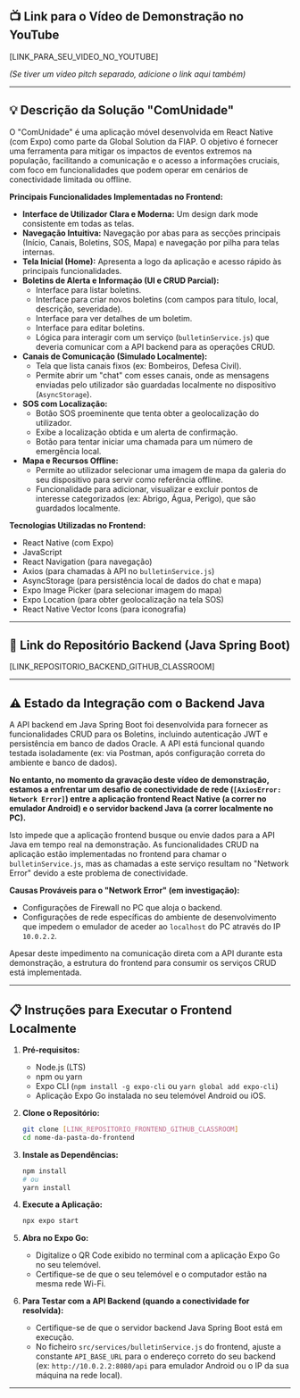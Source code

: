 ## 📺 Link para o Vídeo de Demonstração no YouTube

[LINK_PARA_SEU_VIDEO_NO_YOUTUBE]

*(Se tiver um vídeo pitch separado, adicione o link aqui também)*

---

## 💡 Descrição da Solução "ComUnidade"

O "ComUnidade" é uma aplicação móvel desenvolvida em React Native (com Expo) como parte da Global Solution da FIAP. O objetivo é fornecer uma ferramenta para mitigar os impactos de eventos extremos na população, facilitando a comunicação e o acesso a informações cruciais, com foco em funcionalidades que podem operar em cenários de conectividade limitada ou offline.

**Principais Funcionalidades Implementadas no Frontend:**

* **Interface de Utilizador Clara e Moderna:** Um design dark mode consistente em todas as telas.
* **Navegação Intuitiva:** Navegação por abas para as secções principais (Início, Canais, Boletins, SOS, Mapa) e navegação por pilha para telas internas.
* **Tela Inicial (Home):** Apresenta a logo da aplicação e acesso rápido às principais funcionalidades.
* **Boletins de Alerta e Informação (UI e CRUD Parcial):**
    * Interface para listar boletins.
    * Interface para criar novos boletins (com campos para título, local, descrição, severidade).
    * Interface para ver detalhes de um boletim.
    * Interface para editar boletins.
    * Lógica para interagir com um serviço (`bulletinService.js`) que deveria comunicar com a API backend para as operações CRUD.
* **Canais de Comunicação (Simulado Localmente):**
    * Tela que lista canais fixos (ex: Bombeiros, Defesa Civil).
    * Permite abrir um "chat" com esses canais, onde as mensagens enviadas pelo utilizador são guardadas localmente no dispositivo (`AsyncStorage`).
* **SOS com Localização:**
    * Botão SOS proeminente que tenta obter a geolocalização do utilizador.
    * Exibe a localização obtida e um alerta de confirmação.
    * Botão para tentar iniciar uma chamada para um número de emergência local.
* **Mapa e Recursos Offline:**
    * Permite ao utilizador selecionar uma imagem de mapa da galeria do seu dispositivo para servir como referência offline.
    * Funcionalidade para adicionar, visualizar e excluir pontos de interesse categorizados (ex: Abrigo, Água, Perigo), que são guardados localmente.

**Tecnologias Utilizadas no Frontend:**

* React Native (com Expo)
* JavaScript
* React Navigation (para navegação)
* Axios (para chamadas à API no `bulletinService.js`)
* AsyncStorage (para persistência local de dados do chat e mapa)
* Expo Image Picker (para selecionar imagem do mapa)
* Expo Location (para obter geolocalização na tela SOS)
* React Native Vector Icons (para iconografia)

---

## 🔗 Link do Repositório Backend (Java Spring Boot)

[LINK_REPOSITORIO_BACKEND_GITHUB_CLASSROOM]

---

## ⚠️ Estado da Integração com o Backend Java

A API backend em Java Spring Boot foi desenvolvida para fornecer as funcionalidades CRUD para os Boletins, incluindo autenticação JWT e persistência em banco de dados Oracle. A API está funcional quando testada isoladamente (ex: via Postman, após configuração correta do ambiente e banco de dados).

**No entanto, no momento da gravação deste vídeo de demonstração, estamos a enfrentar um desafio de conectividade de rede (`[AxiosError: Network Error]`) entre a aplicação frontend React Native (a correr no emulador Android) e o servidor backend Java (a correr localmente no PC).**

Isto impede que a aplicação frontend busque ou envie dados para a API Java em tempo real na demonstração. As funcionalidades CRUD na aplicação estão implementadas no frontend para chamar o `bulletinService.js`, mas as chamadas a este serviço resultam no "Network Error" devido a este problema de conectividade.

**Causas Prováveis para o "Network Error" (em investigação):**
* Configurações de Firewall no PC que aloja o backend.
* Configurações de rede específicas do ambiente de desenvolvimento que impedem o emulador de aceder ao `localhost` do PC através do IP `10.0.2.2`.

Apesar deste impedimento na comunicação direta com a API durante esta demonstração, a estrutura do frontend para consumir os serviços CRUD está implementada.

---

## 📋 Instruções para Executar o Frontend Localmente

1.  **Pré-requisitos:**
    * Node.js (LTS)
    * npm ou yarn
    * Expo CLI (`npm install -g expo-cli` ou `yarn global add expo-cli`)
    * Aplicação Expo Go instalada no seu telemóvel Android ou iOS.

2.  **Clone o Repositório:**
    ```bash
    git clone [LINK_REPOSITORIO_FRONTEND_GITHUB_CLASSROOM]
    cd nome-da-pasta-do-frontend
    ```

3.  **Instale as Dependências:**
    ```bash
    npm install
    # ou
    yarn install
    ```

4.  **Execute a Aplicação:**
    ```bash
    npx expo start
    ```

5.  **Abra no Expo Go:**
    * Digitalize o QR Code exibido no terminal com a aplicação Expo Go no seu telemóvel.
    * Certifique-se de que o seu telemóvel e o computador estão na mesma rede Wi-Fi.

6.  **Para Testar com a API Backend (quando a conectividade for resolvida):**
    * Certifique-se de que o servidor backend Java Spring Boot está em execução.
    * No ficheiro `src/services/bulletinService.js` do frontend, ajuste a constante `API_BASE_URL` para o endereço correto do seu backend (ex: `http://10.0.2.2:8080/api` para emulador Android ou o IP da sua máquina na rede local).

---
